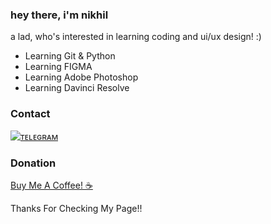### hey there, i'm nikhil

<p align="center">
</p>

<p> a lad, who's interested in learning coding and ui/ux design! :) </p>

- Learning Git & Python
- Learning FIGMA
- Learning Adobe Photoshop
- Learning Davinci Resolve

### Contact
[![ᴛᴇʟᴇɢʀᴀᴍ](https://img.shields.io/badge/telegram-1b77FF.svg?style=for-the-badge&logo=telegram)](https://t.me/damnitsnikhil) 
<br>

### Donation
[Buy Me A Coffee! ☕️](https://www.buymeacoffee.com/nikhilskanda)

<p> Thanks For Checking My Page!! </p>
